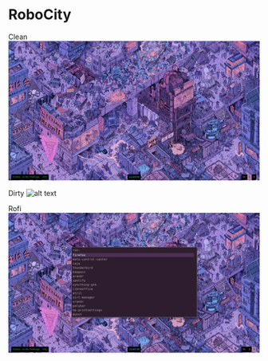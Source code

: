 # RoboCity

Clean
![alt text](https://github.com/crayarc/RoboCity/blob/master/clean.png)

Dirty
![alt text](https://githubusercontent.com/crayarc/RoboCity/master/dirty.png)

Rofi
![alt text](https://raw.githubusercontent.com/crayarc/RoboCity/master/rofi.png)
